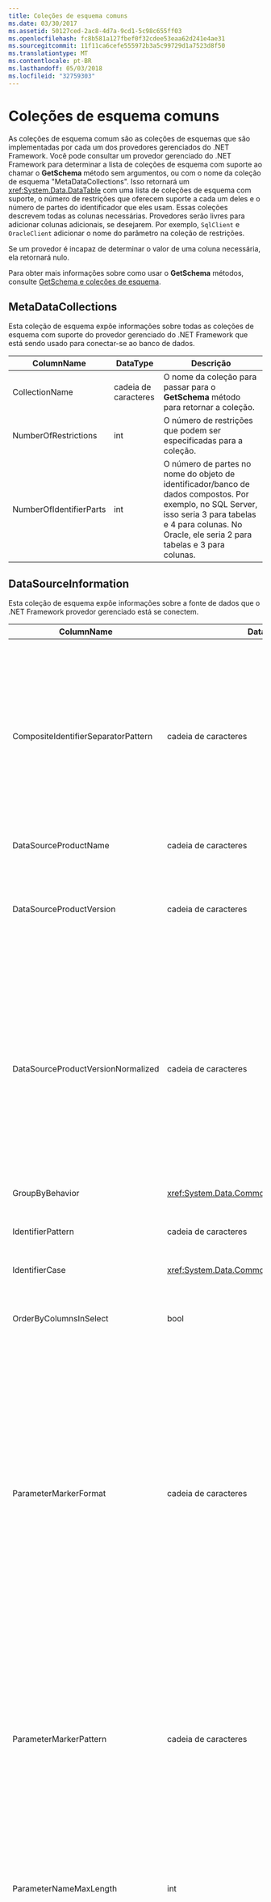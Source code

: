 ```yaml
---
title: Coleções de esquema comuns
ms.date: 03/30/2017
ms.assetid: 50127ced-2ac8-4d7a-9cd1-5c98c655ff03
ms.openlocfilehash: fc8b581a127fbef0f32cdee53eaa62d241e4ae31
ms.sourcegitcommit: 11f11ca6cefe555972b3a5c99729d1a7523d8f50
ms.translationtype: MT
ms.contentlocale: pt-BR
ms.lasthandoff: 05/03/2018
ms.locfileid: "32759303"
---
```

# <a name="common-schema-collections"></a>Coleções de esquema comuns
As coleções de esquema comum são as coleções de esquemas que são implementadas por cada um dos provedores gerenciados do .NET Framework. Você pode consultar um provedor gerenciado do .NET Framework para determinar a lista de coleções de esquema com suporte ao chamar o **GetSchema** método sem argumentos, ou com o nome da coleção de esquema "MetaDataCollections". Isso retornará um <xref:System.Data.DataTable> com uma lista de coleções de esquema com suporte, o número de restrições que oferecem suporte a cada um deles e o número de partes do identificador que eles usam. Essas coleções descrevem todas as colunas necessárias. Provedores serão livres para adicionar colunas adicionais, se desejarem. Por exemplo, `SqlClient` e `OracleClient` adicionar o nome do parâmetro na coleção de restrições.  
  
 Se um provedor é incapaz de determinar o valor de uma coluna necessária, ela retornará nulo.  
  
 Para obter mais informações sobre como usar o **GetSchema** métodos, consulte [GetSchema e coleções de esquema](../../../../docs/framework/data/adonet/getschema-and-schema-collections.md).  
  
## <a name="metadatacollections"></a>MetaDataCollections  
 Esta coleção de esquema expõe informações sobre todas as coleções de esquema com suporte do provedor gerenciado do .NET Framework que está sendo usado para conectar-se ao banco de dados.  
  
|ColumnName|DataType|Descrição|  
|----------------|--------------|-----------------|  
|CollectionName|cadeia de caracteres|O nome da coleção para passar para o **GetSchema** método para retornar a coleção.|  
|NumberOfRestrictions|int|O número de restrições que podem ser especificadas para a coleção.|  
|NumberOfIdentifierParts|int|O número de partes no nome do objeto de identificador/banco de dados compostos. Por exemplo, no SQL Server, isso seria 3 para tabelas e 4 para colunas. No Oracle, ele seria 2 para tabelas e 3 para colunas.|  
  
## <a name="datasourceinformation"></a>DataSourceInformation  
 Esta coleção de esquema expõe informações sobre a fonte de dados que o .NET Framework provedor gerenciado está se conectem.  
  
|ColumnName|DataType|Descrição|  
|----------------|--------------|-----------------|  
|CompositeIdentifierSeparatorPattern|cadeia de caracteres|A expressão regular para corresponder os separadores de composição em um identificador composto. Por exemplo, "\\." (para o SQL Server) ou "@&#124;\\." (para Oracle).<br /><br /> Um identificador composto normalmente é o que é usado para um nome de objeto de banco de dados, por exemplo: pubs.dbo.authors ou pubs@dbo.authors.<br /><br /> Para o SQL Server, use a expressão regular "\\.". Para OracleClient, use "@&#124;\\.".<br /><br /> Para usar o Catalog_name_seperator do ODBC.<br /><br /> Para OLE DB, use DBLITERAL_CATALOG_SEPARATOR ou DBLITERAL_SCHEMA_SEPARATOR.|  
|DataSourceProductName|cadeia de caracteres|O nome do produto acessado pelo provedor, como "Oracle" ou "SQLServer".|  
|DataSourceProductVersion|cadeia de caracteres|Indica a versão do produto acessado pelo provedor, no formato nativo de fontes de dados e não está no formato de Microsoft.<br /><br /> Em alguns casos DataSourceProductVersion e DataSourceProductVersionNormalized será o mesmo valor. No caso de OLE DB e ODBC, eles sempre será o mesmo conforme eles são mapeados para a mesma chamada de função na API nativa subjacente.|  
|DataSourceProductVersionNormalized|cadeia de caracteres|Uma versão normalizada para os dados de origem, que pode ser comparado com `String.Compare()`. O formato deste é consistente para todas as versões do provedor para impedir que a versão 10 classificação entre a versão 1 e 2.<br /><br /> Por exemplo, o provedor Oracle usa um formato de "nn.nn.nn.nn.nn" para sua versão normalizada, o que faz com que uma fonte de dados do Oracle 8i retornar "08.01.07.04.01". SQL Server usa o formato típico de "nn.nn.nnnn" Microsoft.<br /><br /> Em alguns casos, DataSourceProductVersion e DataSourceProductVersionNormalized será o mesmo valor. No caso de OLE DB e ODBC esses sempre será o mesmo como eles são mapeados para a mesma chamada de função na API nativa subjacente.|  
|GroupByBehavior|<xref:System.Data.Common.GroupByBehavior>|Especifica a relação entre as colunas em uma cláusula GROUP BY e as colunas não agregadas na lista de seleção.|  
|IdentifierPattern|cadeia de caracteres|Uma expressão regular que corresponde a um identificador e tem um valor de correspondência do identificador. Por exemplo, "[A-Za-z0-9 _ #$]".|  
|IdentifierCase|<xref:System.Data.Common.IdentifierCase>|Indica se os identificadores entre aspas não são tratados como maiusculas e minúsculas ou não.|  
|OrderByColumnsInSelect|bool|Especifica se as colunas em uma cláusula ORDER BY devem estar na lista de seleção. Um valor true indica que eles devem estar na lista de seleção, um valor false indica que eles não precisam estar na lista de seleção.|  
|ParameterMarkerFormat|cadeia de caracteres|Uma cadeia de caracteres de formato representa como formatar um parâmetro.<br /><br /> Se a fonte de dados oferece suporte a parâmetros nomeados, o primeiro espaço reservado na cadeia de caracteres deve ser onde o nome do parâmetro deve ser formatado.<br /><br /> Por exemplo, se a fonte de dados espera parâmetros nomeado e prefixado com um ':' deve ser ":{0}". Ao formatar isso com um nome de parâmetro "P1" resultante é cadeia de caracteres ": p1".<br /><br /> Se a fonte de dados espera parâmetros para ser prefixados com o ' @', mas os nomes já incluírem-los, deve ser '{0}' e o resultado da formatação de um parâmetro denominado "@p1"poderia ser simplesmente"@p1".<br /><br /> Para fontes de dados que não espera parâmetros nomeados e esperar que o uso do '?' caracteres, a cadeia de caracteres de formato pode ser especificada simplesmente '?', que deve ignorar o nome do parâmetro. Para OLE DB retornamos '?'.|  
|ParameterMarkerPattern|cadeia de caracteres|Uma expressão regular que corresponda a um marcador de parâmetro. Ele tem um valor de correspondência do nome do parâmetro, se houver.<br /><br /> Por exemplo, se os parâmetros nomeados são compatíveis com um '\@' caracteres iniciais que serão incluído no nome do parâmetro, isso seria: "(\@[A-Za-z0-9 _ $#]*)".<br /><br /> No entanto, se os parâmetros nomeados são compatíveis com um ':' como o caractere de apresentação e não é parte do nome do parâmetro, isso seria: ": ([A-Za-z0-9 _ $#]\*)".<br /><br /> É claro que, se a fonte de dados não dá suporte a parâmetros nomeados, isso seria apenas "?".|  
|ParameterNameMaxLength|int|O comprimento máximo de um nome de parâmetro em caracteres. O Visual Studio espera que se há suporte para nomes de parâmetro, o valor mínimo para o tamanho máximo é de 30 caracteres.<br /><br /> Se a fonte de dados não dá suporte a parâmetros nomeados, essa propriedade retornará zero.|  
|ParameterNamePattern|cadeia de caracteres|Uma expressão regular compatível com os nomes de parâmetro válido. Fontes de dados diferentes têm diferentes regras relativas ao uso de caracteres que podem ser usados para nomes de parâmetro.<br /><br /> O Visual Studio espera se há suporte para nomes de parâmetro, os caracteres "\p{Lu}\p{Ll}\p{Lt}\p{Lm}\p{Lo}\p{Nl}\p{Nd}" são o conjunto com suporte mínimo de caracteres que são válidos para nomes de parâmetro.|  
|QuotedIdentifierPattern|cadeia de caracteres|Uma expressão regular que corresponda a um identificador entre aspas e tem um valor de correspondência de identificador sem as aspas. Por exemplo, se a fonte de dados usadas aspas duplas para identificar os identificadores entre aspas, isso seria: "(([^\\"]&#124;\\"\\") *) ".|  
|QuotedIdentifierCase|<xref:System.Data.Common.IdentifierCase>|Indica se os identificadores entre aspas são tratados como maiusculas e minúsculas ou não.|  
|StatementSeparatorPattern|cadeia de caracteres|Uma expressão regular compatível com o separador de instrução.|  
|StringLiteralPattern|cadeia de caracteres|Uma expressão regular que coincida com uma literal de cadeia de caracteres e tem um valor de correspondência do literal em si. Por exemplo, se a fonte de dados usadas aspas simples para identificar as cadeias de caracteres, isso seria: "('([^']&#124;'') *')"'|  
|SupportedJoinOperators|<xref:System.Data.Common.SupportedJoinOperators>|Especifica que tipos de instruções de associação do SQL são suportados pela fonte de dados.|  
  
## <a name="datatypes"></a>Tipos de dados  
 Essas informações de expõe de coleção de esquema sobre tipos de dados que são suportados pelo banco de dados que o .NET Framework provedor gerenciado estão conectadas atualmente à.  
  
|ColumnName|DataType|Descrição|  
|----------------|--------------|-----------------|  
|NomeDoTipo|cadeia de caracteres|Os dados específicos do provedor de nome de tipo.|  
|ProviderDbType|int|O valor de tipo específico de provedor que deve ser usado ao especificar o tipo do parâmetro. Por exemplo, SqlDbType.Money ou OracleType.Blob.|  
|ColumnSize|long|O comprimento de uma coluna não numérica ou parâmetro refere-se para o máximo ou o comprimento definido para esse tipo pelo provedor.<br /><br /> Para dados de caracteres, esse é o máximo ou definido o comprimento em unidades, definidas pela fonte de dados. Oracle tem o conceito de especificar um comprimento e, em seguida, especificando o tamanho real do armazenamento para alguns tipos de dados de caractere. Isso define apenas o tamanho em unidades para Oracle.<br /><br /> Para tipos de dados de data e hora, esse é o comprimento da representação de cadeia de caracteres (supondo que a precisão máxima permitida do componente frações de segundo).<br /><br /> Se o tipo de dados for numérico, esse é o limite superior na precisão máxima do tipo de dados.|  
|CreateFormat|cadeia de caracteres|Cadeia de caracteres de formato que representa como adicionar essa coluna para uma instrução de definição de dados, como CREATE TABLE. Cada elemento na matriz CreateParameter deve ser representado por um "marcador de parâmetro" na cadeia de caracteres de formato.<br /><br /> Por exemplo, o tipo de dados SQL DECIMAL requer uma precisão e uma escala. Nesse caso, seria a cadeia de caracteres de formato "DECIMAL ({0},{1})".|  
|CreateParameters|cadeia de caracteres|Os parâmetros de criação devem ser especificados ao criar uma coluna desse tipo de dados. Cada parâmetro de criação é listado na cadeia de caracteres, separada por uma vírgula na ordem em que eles devem ser fornecidos.<br /><br /> Por exemplo, o tipo de dados SQL DECIMAL requer uma precisão e uma escala. Nesse caso, os parâmetros de criação devem conter a cadeia de caracteres "precisão, escala".<br /><br /> Em um comando de texto para criar uma coluna DECIMAL com uma precisão de 10 e uma escala de 2, o valor da coluna CreateFormat pode ser DECIMAL ({0},{1}) "e a especificação de tipo completa seria DECIMAL(10,2).|  
|DataType|cadeia de caracteres|O nome do tipo do tipo de dados do .NET Framework.|  
|IsAutoincrementable|bool|True – valores desse tipo de dados podem ser de incremento automático.<br /><br /> FALSO-valores desse tipo de dados podem não ser incremento automático.<br /><br /> Observe que isso apenas indica se uma coluna desse tipo de dados pode ser incremento automático, nem todas as colunas desse tipo são incremento automático.|  
|IsBestMatch|bool|True – o tipo de dados é a melhor correspondência entre todos os tipos de dados no repositório de dados e o tipo de dados do .NET Framework indicado pelo valor na coluna de tipo de dados.<br /><br /> False – o tipo de dados não é a melhor correspondência.<br /><br /> Para cada conjunto de linhas em que o valor da coluna de tipo de dados é o mesmo, a coluna IsBestMatch é definida como true em apenas uma linha.|  
|IsCaseSensitive|bool|True – o tipo de dados é um tipo de caractere e diferencia maiusculas de minúsculas.<br /><br /> False – o tipo de dados não é um tipo de caractere ou não diferencia maiusculas de minúsculas.|  
|IsFixedLength|bool|True – colunas desse tipo de dados criado pela linguagem de definição de dados (DDL) terão comprimento fixo.<br /><br /> False – colunas deste tipo de dados criadas pelo DDL será de comprimento variável.<br /><br /> DBNull.Value—It não se sabe se o provedor mapeará esse campo com uma coluna de comprimento fixo ou comprimento variável.|  
|IsFixedPrecisionScale|bool|True – o tipo de dados tem uma precisão e escala fixas.<br /><br /> False – o tipo de dados não tem uma precisão e escala fixas.|  
|IsLong|bool|True – o tipo de dados contém dados muito longos; a definição de dados muito longos é específica do provedor.<br /><br /> False – o tipo de dados não contém dados muito longos.|  
|IsNullable|bool|True – o tipo de dados é anulável.<br /><br /> False – o tipo de dados não é anulável.<br /><br /> DBNull.Value—It não se sabe se o tipo de dados é anulável.|  
|IsSearchable|bool|True – o tipo de dados pode ser usado em uma cláusula WHERE com qualquer operador, exceto o predicado LIKE.<br /><br /> False – o tipo de dados não pode ser usado em uma cláusula WHERE com qualquer operador, exceto o predicado LIKE.|  
|IsSearchableWithLike|bool|True – o tipo de dados pode ser usado com o predicado LIKE<br /><br /> False – o tipo de dados não pode ser usado com o predicado LIKE.|  
|IsUnsigned|bool|True – o tipo de dados não está assinado.<br /><br /> False – o tipo de dados é assinado.<br /><br /> DBNull.Value—Not aplicável ao tipo de dados.|  
|MaximumScale|short|Se o indicador de tipo é um tipo numérico, esse é o número máximo de dígitos permitidos à direita da vírgula decimal. Caso contrário, isso é DBNull.|  
|MinimumScale|short|Se o indicador de tipo é um tipo numérico, esse é o número mínimo de dígitos permitidos à direita da vírgula decimal. Caso contrário, isso é DBNull.|  
|IsConcurrencyType|bool|True – o tipo de dados é atualizado no banco de dados sempre que a linha é alterada e o valor da coluna é diferente de todos os valores anteriores<br /><br /> FALSO – o tipo de dados é atualizada no banco de dados sempre que a linha é alterada de Observação<br /><br /> DBNull – o banco de dados não suporta esse tipo de tipo de dados|  
|IsLiteralSupported|bool|True – o tipo de dados pode ser expresso como um literal<br /><br /> FALSO – o tipo de dados não pode ser expresso como um literal|  
|LiteralPrefix|cadeia de caracteres|O prefixo aplicado a um determinado literal.|  
|LiteralSuffix|cadeia de caracteres|O sufixo aplicado a um determinado literal.|  
|NativeDataType|Cadeia de Caracteres|NativeDataType é uma coluna específica do OLE DB para expor o tipo de OLE DB do tipo de dados.|  
  
## <a name="restrictions"></a>Restrições  
 Esta coleção de esquema exposto informações sobre as restrições que são suportados pelo provedor gerenciado do .NET Framework que está sendo usado para conectar-se ao banco de dados.  
  
|ColumnName|DataType|Descrição|  
|----------------|--------------|-----------------|  
|CollectionName|cadeia de caracteres|O nome da coleção que essas restrições se aplicam a.|  
|RestrictionName|cadeia de caracteres|O nome da restrição na coleção.|  
|RestrictionDefault|cadeia de caracteres|Ignorado.|  
|RestrictionNumber|int|O local real nas restrições de coleções que essa restrição específica cairá.|  
  
## <a name="reservedwords"></a>ReservedWords  
 Esta coleção de esquema expõe informações sobre as palavras que são reservados pelo banco de dados que o .NET Framework gerenciado provedor que está atualmente conectado a.  
  
|ColumnName|DataType|Descrição|  
|----------------|--------------|-----------------|  
|ReservedWord|cadeia de caracteres|Palavra reservada específica do provedor.|  
  
## <a name="see-also"></a>Consulte também  
 [Recuperando informações de esquema de banco de dados](../../../../docs/framework/data/adonet/retrieving-database-schema-information.md)  
 [GetSchema e coleções de esquema](../../../../docs/framework/data/adonet/getschema-and-schema-collections.md)  
 [ADO.NET Managed Providers and DataSet Developer Center](http://go.microsoft.com/fwlink/?LinkId=217917) (Central de desenvolvedores do DataSet e de provedores gerenciados do ADO.NET)
